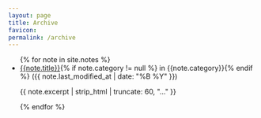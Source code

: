```yaml
---
layout: page
title: Archive
favicon: 
permalink: /archive
---
```

<ul class="archive">
{% for note in site.notes %}
<li><a href="{{ note.url }}{%- if site.use_html_extension -%}.html{%- endif -%}" class="internal-link">{{note.title}}</a>{% if note.category != null %} in {{note.category}}{% endif %} <span>({{ note.last_modified_at | date: "%B %Y" }})</span><p>{{ note.excerpt | strip_html | truncate: 60, "..." }}</p></li>
{% endfor %}
</ul>
